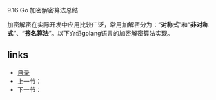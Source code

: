 9.16  Go 加密解密算法总结 

加密解密在实际开发中应用比较广泛，常用加解密分为：“**对称式**”和“**非对称式**”、“**签名算法**”。以下介绍golang语言的加密解密算法实现。







## links

- [目录](https://github.com/guyan0319/golang_development_notes/blob/master/zh/preface.md)
- 上一节：
- 下一节：

